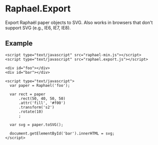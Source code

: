 Raphael.Export
=============
Export Raphaël paper objects to SVG. Also works in browsers that don't support SVG (e.g., IE6, IE7, IE8).

Example
-------

    <script type="text/javascript" src="raphael-min.js"></script>
    <script type="text/javascript" src="raphael.export.js"></script>
    
    <div id="foo"></div>
    <div id="bar"></div>
    
    <script type="text/javascript">
      var paper = Raphael('foo');
      
      var rect = paper
          .rect(50, 40, 50, 50)
          .attr('fill', '#f00')
          .transform('s2')
          .rotate(10)
          ;
      
      var svg = paper.toSVG();
        
  	  document.getElementById('bar').innerHTML = svg;
    </script>

